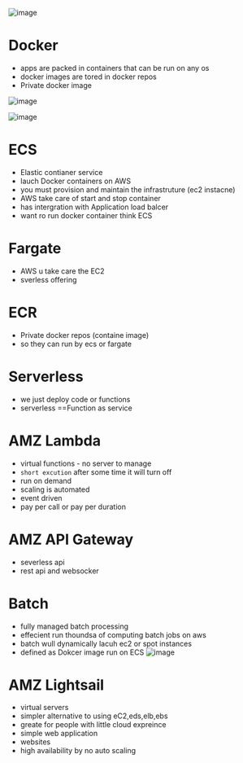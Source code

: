 ![image](https://github.com/NghiaDangTran/AWS-Certified-Cloud-Practitioner-CLF-C01/assets/33323750/24d3e5a6-0f2c-4a21-ae80-7bcf4768e386)


# Docker
 - apps are packed in containers that can be run on any os
 - docker images are tored in docker repos
 - Private docker image

![image](https://github.com/NghiaDangTran/AWS-Certified-Cloud-Practitioner-CLF-C01/assets/33323750/3c2464dc-7a7b-4357-81e3-37b7e2c4bd4a)

![image](https://github.com/NghiaDangTran/AWS-Certified-Cloud-Practitioner-CLF-C01/assets/33323750/76a2dff7-f5f9-4219-b480-7d81fd8b6008)

# ECS
 - Elastic contianer service
 - lauch Docker containers on AWS
 - you must provision and maintain the infrastruture (ec2 instacne)
 - AWS take care of start and stop container
 - has intergration with Application load balcer
 - want ro run docker container think ECS
# Fargate
 - AWS u take care the EC2
 - sverless offering
# ECR
 - Private docker repos (containe image)
 - so they can run by ecs or fargate
# Serverless
 - we just deploy code or functions
 - serverless ==Function as service
# AMZ Lambda
 - virtual functions - no server to manage
 - `short excution` after some time it will turn off
 - run on demand
 - scaling is automated
 - event driven
 - pay per call or pay per duration
# AMZ API Gateway
 - severless api
 - rest api and websocker
# Batch  
 - fully managed batch processing
 - effecient run thoundsa of computing batch jobs on aws
 - batch wull dynamically lacuh ec2 or spot instances
 - defined as Dokcer image run on ECS
![image](https://github.com/NghiaDangTran/AWS-Certified-Cloud-Practitioner-CLF-C01/assets/33323750/2862d250-04c5-491b-a985-4f5f89beae57)

# AMZ Lightsail
 - virtual servers
 - simpler alternative to using eC2,eds,elb,ebs
 - greate for people with little cloud expreince
 - simple web application
 - websites
 - high availability by no auto scaling

